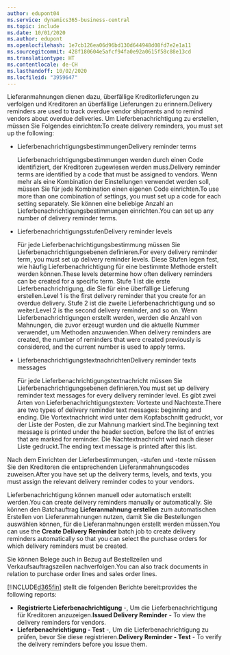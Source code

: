 ```yaml
---
author: edupont04
ms.service: dynamics365-business-central
ms.topic: include
ms.date: 10/01/2020
ms.author: edupont
ms.openlocfilehash: 1e7cb126ea06d96bd130d644948d08fd7e2e1a11
ms.sourcegitcommit: 428f180604e5afcf94fa0e92a0615f58c88e13cd
ms.translationtype: HT
ms.contentlocale: de-CH
ms.lasthandoff: 10/02/2020
ms.locfileid: "3959647"
---
```

<span data-ttu-id="f20d3-101">Lieferanmahnungen dienen dazu, überfällige Kreditorlieferungen zu verfolgen und Kreditoren an überfällige Lieferungen zu erinnern.</span><span class="sxs-lookup"><span data-stu-id="f20d3-101">Delivery reminders are used to track overdue vendor shipments and to remind vendors about overdue deliveries.</span></span> <span data-ttu-id="f20d3-102">Um Lieferbenachrichtigung zu erstellen, müssen Sie Folgendes einrichten:</span><span class="sxs-lookup"><span data-stu-id="f20d3-102">To create delivery reminders, you must set up the following:</span></span>

- <span data-ttu-id="f20d3-103">Lieferbenachrichtigungsbestimmungen</span><span class="sxs-lookup"><span data-stu-id="f20d3-103">Delivery reminder terms</span></span>  

    <span data-ttu-id="f20d3-104">Lieferbenachrichtigungsbestimmungen werden durch einen Code identifiziert, der Kreditoren zugewiesen werden muss.</span><span class="sxs-lookup"><span data-stu-id="f20d3-104">Delivery reminder terms are identified by a code that must be assigned to vendors.</span></span> <span data-ttu-id="f20d3-105">Wenn mehr als eine Kombination der Einstellungen verwendet werden soll, müssen Sie für jede Kombination einen eigenen Code einrichten.</span><span class="sxs-lookup"><span data-stu-id="f20d3-105">To use more than one combination of settings, you must set up a code for each setting separately.</span></span> <span data-ttu-id="f20d3-106">Sie können eine beliebige Anzahl an Lieferbenachrichtigungsbestimmungen einrichten.</span><span class="sxs-lookup"><span data-stu-id="f20d3-106">You can set up any number of delivery reminder terms.</span></span>  

- <span data-ttu-id="f20d3-107">Lieferbenachrichtigungsstufen</span><span class="sxs-lookup"><span data-stu-id="f20d3-107">Delivery reminder levels</span></span>  

    <span data-ttu-id="f20d3-108">Für jede Lieferbenachrichtigungsbestimmung müssen Sie Lieferbenachrichtigungsebenen definieren.</span><span class="sxs-lookup"><span data-stu-id="f20d3-108">For every delivery reminder term, you must set up delivery reminder levels.</span></span> <span data-ttu-id="f20d3-109">Diese Stufen legen fest, wie häufig Lieferbenachrichtigung für eine bestimmte Methode erstellt werden können.</span><span class="sxs-lookup"><span data-stu-id="f20d3-109">These levels determine how often delivery reminders can be created for a specific term.</span></span> <span data-ttu-id="f20d3-110">Stufe 1 ist die erste Lieferbenachrichtigung, die Sie für eine überfällige Lieferung erstellen.</span><span class="sxs-lookup"><span data-stu-id="f20d3-110">Level 1 is the first delivery reminder that you create for an overdue delivery.</span></span> <span data-ttu-id="f20d3-111">Stufe 2 ist die zweite Lieferbenachrichtigung und so weiter.</span><span class="sxs-lookup"><span data-stu-id="f20d3-111">Level 2 is the second delivery reminder, and so on.</span></span> <span data-ttu-id="f20d3-112">Wenn Lieferbenachrichtigungen erstellt werden, werden die Anzahl von Mahnungen, die zuvor erzeugt wurden und die aktuelle Nummer verwendet, um Methoden anzuwenden.</span><span class="sxs-lookup"><span data-stu-id="f20d3-112">When delivery reminders are created, the number of reminders that were created previously is considered, and the current number is used to apply terms.</span></span>  

- <span data-ttu-id="f20d3-113">Lieferbenachrichtigungstextnachrichten</span><span class="sxs-lookup"><span data-stu-id="f20d3-113">Delivery reminder texts messages</span></span>  

    <span data-ttu-id="f20d3-114">Für jede Lieferbenachrichtigungstextnachricht müssen Sie Lieferbenachrichtigungsebenen definieren.</span><span class="sxs-lookup"><span data-stu-id="f20d3-114">You must set up delivery reminder text messages for every delivery reminder level.</span></span> <span data-ttu-id="f20d3-115">Es gibt zwei Arten von Lieferbenachrichtigungstexten: Vortexte und Nachtexte.</span><span class="sxs-lookup"><span data-stu-id="f20d3-115">There are two types of delivery reminder text messages: beginning and ending.</span></span> <span data-ttu-id="f20d3-116">Die Vortextnachricht wird unter dem Kopfabschnitt gedruckt, vor der Liste der Posten, die zur Mahnung markiert sind.</span><span class="sxs-lookup"><span data-stu-id="f20d3-116">The beginning text message is printed under the header section, before the list of entries that are marked for reminder.</span></span> <span data-ttu-id="f20d3-117">Die Nachtextnachricht wird nach dieser Liste gedruckt.</span><span class="sxs-lookup"><span data-stu-id="f20d3-117">The ending text message is printed after this list.</span></span>  

<span data-ttu-id="f20d3-118">Nach dem Einrichten der Lieferbestimmungen, -stufen und -texte müssen Sie den Kreditoren die entsprechenden Lieferanmahnungscodes zuweisen.</span><span class="sxs-lookup"><span data-stu-id="f20d3-118">After you have set up the delivery terms, levels, and texts, you must assign the relevant delivery reminder codes to your vendors.</span></span>  

<span data-ttu-id="f20d3-119">Lieferbenachrichtigung können manuell oder automatisch erstellt werden.</span><span class="sxs-lookup"><span data-stu-id="f20d3-119">You can create delivery reminders manually or automatically.</span></span> <span data-ttu-id="f20d3-120">Sie können den Batchauftrag **Lieferanmahnung erstellen** zum automatischen Erstellen von Lieferanmahnungen nutzen, damit Sie die Bestellungen auswählen können, für die Lieferanmahnungen erstellt werden müssen.</span><span class="sxs-lookup"><span data-stu-id="f20d3-120">You can use the **Create Delivery Reminder** batch job to create delivery reminders automatically so that you can select the purchase orders for which delivery reminders must be created.</span></span>  

<span data-ttu-id="f20d3-121">Sie können Belege auch in Bezug auf Bestellzeilen und Verkaufsauftragszeilen nachverfolgen.</span><span class="sxs-lookup"><span data-stu-id="f20d3-121">You can also track documents in relation to purchase order lines and sales order lines.</span></span>  

[!INCLUDE[d365fin](../../../includes/d365fin_md.md)] <span data-ttu-id="f20d3-122">stellt die folgenden Berichte bereit:</span><span class="sxs-lookup"><span data-stu-id="f20d3-122">provides the following reports:</span></span>  

- <span data-ttu-id="f20d3-123">**Registrierte Lieferbenachrichtigung** -, Um die Lieferbenachrichtigung für Kreditoren anzuzeigen.</span><span class="sxs-lookup"><span data-stu-id="f20d3-123">**Issued Delivery Reminder** - To view the delivery reminders for vendors.</span></span>  
- <span data-ttu-id="f20d3-124">**Lieferbenachrichtigung - Test** -, Um die Lieferbenachrichtigung zu prüfen, bevor Sie diese registrieren.</span><span class="sxs-lookup"><span data-stu-id="f20d3-124">**Delivery Reminder - Test** - To verify the delivery reminders before you issue them.</span></span>  
